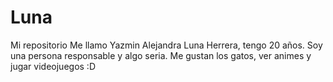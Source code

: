 # Luna
Mi repositorio 
Me llamo Yazmin Alejandra Luna Herrera, tengo 20 años. 
Soy una persona responsable y algo seria.
Me gustan los gatos, ver animes y jugar videojuegos :D
